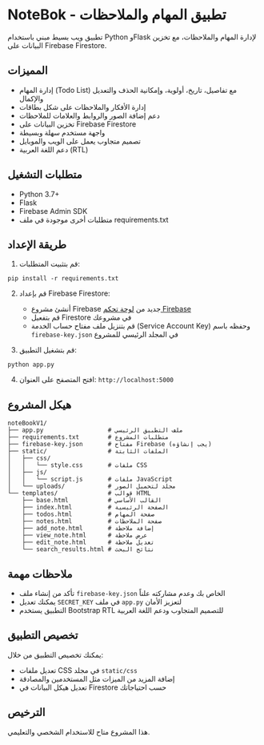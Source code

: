 # NoteBok - تطبيق المهام والملاحظات

تطبيق ويب بسيط مبني باستخدام Python وFlask لإدارة المهام والملاحظات، مع تخزين البيانات على Firebase Firestore.

## المميزات

- إدارة المهام (Todo List) مع تفاصيل، تاريخ، أولوية، وإمكانية الحذف والتعديل والإكمال
- إدارة الأفكار والملاحظات على شكل بطاقات
- دعم إضافة الصور والروابط والعلامات للملاحظات
- تخزين البيانات على Firebase Firestore
- واجهة مستخدم سهلة وبسيطة
- تصميم متجاوب يعمل على الويب والموبايل
- دعم اللغة العربية (RTL)

## متطلبات التشغيل

- Python 3.7+
- Flask
- Firebase Admin SDK
- متطلبات أخرى موجودة في ملف requirements.txt

## طريقة الإعداد

1. قم بتثبيت المتطلبات:

```
pip install -r requirements.txt
```

2. قم بإعداد Firebase Firestore:
   - أنشئ مشروع Firebase جديد من [لوحة تحكم Firebase](https://console.firebase.google.com/)
   - قم بتفعيل Firestore في مشروعك
   - قم بتنزيل ملف مفتاح حساب الخدمة (Service Account Key) وحفظه باسم `firebase-key.json` في المجلد الرئيسي للمشروع

3. قم بتشغيل التطبيق:

```
python app.py
```

4. افتح المتصفح على العنوان: `http://localhost:5000`

## هيكل المشروع

```
noteBookV1/
├── app.py                  # ملف التطبيق الرئيسي
├── requirements.txt        # متطلبات المشروع
├── firebase-key.json       # مفتاح Firebase (يجب إنشاؤه)
├── static/                 # الملفات الثابتة
│   ├── css/
│   │   └── style.css       # ملفات CSS
│   ├── js/
│   │   └── script.js       # ملفات JavaScript
│   └── uploads/            # مجلد لتحميل الصور
└── templates/              # قوالب HTML
    ├── base.html           # القالب الأساسي
    ├── index.html          # الصفحة الرئيسية
    ├── todos.html          # صفحة المهام
    ├── notes.html          # صفحة الملاحظات
    ├── add_note.html       # إضافة ملاحظة
    ├── view_note.html      # عرض ملاحظة
    ├── edit_note.html      # تعديل ملاحظة
    └── search_results.html # نتائج البحث
```

## ملاحظات مهمة

- تأكد من إنشاء ملف `firebase-key.json` الخاص بك وعدم مشاركته علناً
- يمكنك تعديل `SECRET_KEY` في ملف `app.py` لتعزيز الأمان
- التطبيق يستخدم Bootstrap RTL للتصميم المتجاوب ودعم اللغة العربية

## تخصيص التطبيق

يمكنك تخصيص التطبيق من خلال:

- تعديل ملفات CSS في مجلد `static/css`
- إضافة المزيد من الميزات مثل المستخدمين والمصادقة
- تعديل هيكل البيانات في Firestore حسب احتياجاتك

## الترخيص

هذا المشروع متاح للاستخدام الشخصي والتعليمي.
